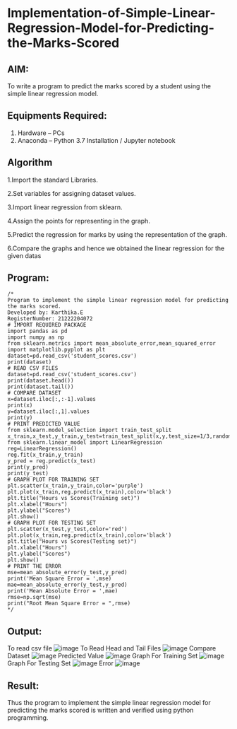 # Implementation-of-Simple-Linear-Regression-Model-for-Predicting-the-Marks-Scored

## AIM:
To write a program to predict the marks scored by a student using the simple linear regression model.

## Equipments Required:
1. Hardware – PCs
2. Anaconda – Python 3.7 Installation / Jupyter notebook

## Algorithm
1.Import the standard Libraries.

2.Set variables for assigning dataset values.

3.Import linear regression from sklearn.

4.Assign the points for representing in the graph.

5.Predict the regression for marks by using the representation of the graph.

6.Compare the graphs and hence we obtained the linear regression for the given datas

## Program:
```
/*
Program to implement the simple linear regression model for predicting the marks scored.
Developed by: Karthika.E 
RegisterNumber: 21222204072
# IMPORT REQUIRED PACKAGE
import pandas as pd
import numpy as np
from sklearn.metrics import mean_absolute_error,mean_squared_error
import matplotlib.pyplot as plt
dataset=pd.read_csv('student_scores.csv')
print(dataset)
# READ CSV FILES
dataset=pd.read_csv('student_scores.csv')
print(dataset.head())
print(dataset.tail())
# COMPARE DATASET
x=dataset.iloc[:,:-1].values
print(x)
y=dataset.iloc[:,1].values
print(y)
# PRINT PREDICTED VALUE
from sklearn.model_selection import train_test_split
x_train,x_test,y_train,y_test=train_test_split(x,y,test_size=1/3,random_state=0)
from sklearn.linear_model import LinearRegression
reg=LinearRegression()
reg.fit(x_train,y_train)
y_pred = reg.predict(x_test)
print(y_pred)
print(y_test)
# GRAPH PLOT FOR TRAINING SET
plt.scatter(x_train,y_train,color='purple')
plt.plot(x_train,reg.predict(x_train),color='black')
plt.title("Hours vs Scores(Training set)")
plt.xlabel("Hours")
plt.ylabel("Scores")
plt.show()
# GRAPH PLOT FOR TESTING SET
plt.scatter(x_test,y_test,color='red')
plt.plot(x_train,reg.predict(x_train),color='black')
plt.title("Hours vs Scores(Testing set)")
plt.xlabel("Hours")
plt.ylabel("Scores")
plt.show()
# PRINT THE ERROR
mse=mean_absolute_error(y_test,y_pred)
print('Mean Square Error = ',mse)
mae=mean_absolute_error(y_test,y_pred)
print('Mean Absolute Error = ',mae)
rmse=np.sqrt(mse)
print("Root Mean Square Error = ",rmse)
*/
```

## Output:
To read csv file
![image](https://github.com/AkilaMohan/Implementation-of-Simple-Linear-Regression-Model-for-Predicting-the-Marks-Scored/assets/128035087/c6ebef52-9a06-44c0-9daf-680b3c440d74)
To Read Head and Tail Files
![image](https://github.com/AkilaMohan/Implementation-of-Simple-Linear-Regression-Model-for-Predicting-the-Marks-Scored/assets/128035087/5b2387a5-ad25-4a37-b15f-f473c6202bf4)
Compare Dataset
![image](https://github.com/AkilaMohan/Implementation-of-Simple-Linear-Regression-Model-for-Predicting-the-Marks-Scored/assets/128035087/16fd1920-1487-4581-86d3-6bf5f249b48e)
Predicted Value
![image](https://github.com/AkilaMohan/Implementation-of-Simple-Linear-Regression-Model-for-Predicting-the-Marks-Scored/assets/128035087/6f352f48-dd06-4333-a568-34aa51afbc6d)
Graph For Training Set
![image](https://github.com/AkilaMohan/Implementation-of-Simple-Linear-Regression-Model-for-Predicting-the-Marks-Scored/assets/128035087/2b849e50-6e24-49cc-b17a-4f3d64589edc)
Graph For Testing Set
![image](https://github.com/AkilaMohan/Implementation-of-Simple-Linear-Regression-Model-for-Predicting-the-Marks-Scored/assets/128035087/0f7de251-77bc-430c-9e59-c85f8c9d9ab6)
Error
![image](https://github.com/AkilaMohan/Implementation-of-Simple-Linear-Regression-Model-for-Predicting-the-Marks-Scored/assets/128035087/6803c719-28c0-49f1-97e8-d3462a70688c)




## Result:
Thus the program to implement the simple linear regression model for predicting the marks scored is written and verified using python programming.
